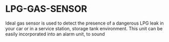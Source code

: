 # LPG-GAS-SENSOR
Ideal gas sensor is used to detect the presence of a dangerous LPG leak in your car or in a service station, storage tank environment. This unit can be easily incorporated into an alarm unit, to sound

